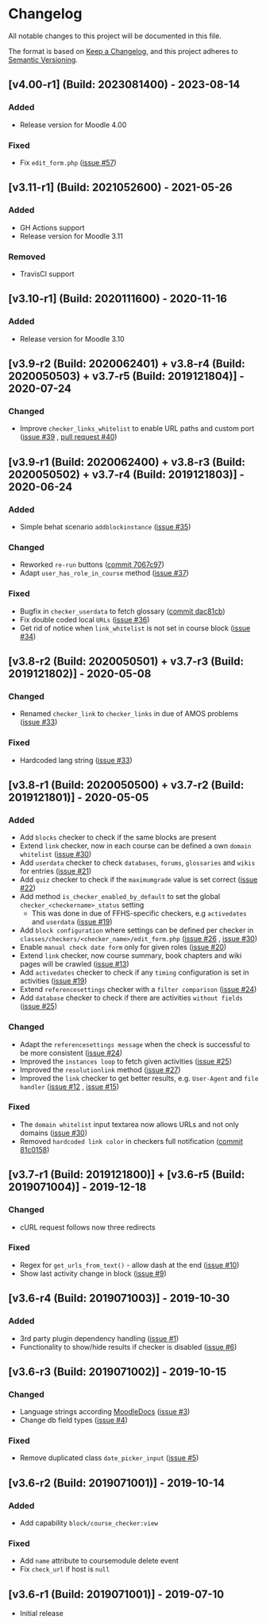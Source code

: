 # Changelog

All notable changes to this project will be documented in this file.

The format is based on [Keep a Changelog](https://keepachangelog.com/en/1.0.0/), and this project adheres to [Semantic Versioning](https://semver.org/spec/v2.0.0.html).

## [v4.00-r1] (Build: 2023081400) - 2023-08-14

### Added

- Release version for Moodle 4.00

### Fixed

- Fix `edit_form.php` ([issue #57](https://github.com/ffhs/moodle-block_course_checker/issues/57))

## [v3.11-r1] (Build: 2021052600) - 2021-05-26

### Added

- GH Actions support
- Release version for Moodle 3.11

### Removed

- TravisCI support

## [v3.10-r1] (Build: 2020111600) - 2020-11-16

### Added

- Release version for Moodle 3.10

## [v3.9-r2 (Build: 2020062401) + v3.8-r4 (Build: 2020050503) + v3.7-r5 (Build: 2019121804)] - 2020-07-24

### Changed

- Improve `checker_links_whitelist` to enable URL paths and custom port ([issue #39](https://github.com/ffhs/moodle-block_course_checker/issues/39)
  , [pull request #40](https://github.com/ffhs/moodle-block_course_checker/pull/40))

## [v3.9-r1 (Build: 2020062400) + v3.8-r3 (Build: 2020050502) + v3.7-r4 (Build: 2019121803)] - 2020-06-24

### Added

- Simple behat scenario `addblockinstance` ([issue #35](https://github.com/ffhs/moodle-block_course_checker/issues/35))

### Changed

- Reworked `re-run` buttons ([commit 7067c97](https://github.com/ffhs/moodle-block_course_checker/commit/7067c979387d3d957568ed4afe3f40dc7099f8cf))
- Adapt `user_has_role_in_course` method ([issue #37](https://github.com/ffhs/moodle-block_course_checker/issues/37))

### Fixed

- Bugfix in `checker_userdata` to fetch glossary ([commit dac81cb](https://github.com/ffhs/moodle-block_course_checker/commit/dac81cb3bbaa680698c57536ec3d89db2a87ce91))
- Fix double coded local `URLs` ([issue #36](https://github.com/ffhs/moodle-block_course_checker/issues/36))
- Get rid of notice when `link_whitelist` is not set in course block ([issue #34](https://github.com/ffhs/moodle-block_course_checker/issues/34))

## [v3.8-r2 (Build: 2020050501) + v3.7-r3 (Build: 2019121802)] - 2020-05-08

### Changed

- Renamed `checker_link` to `checker_links` in due of AMOS problems ([issue #33](https://github.com/ffhs/moodle-block_course_checker/issues/33))

### Fixed

- Hardcoded lang string ([issue #33](https://github.com/ffhs/moodle-block_course_checker/issues/33))

## [v3.8-r1 (Build: 2020050500) + v3.7-r2 (Build: 2019121801)] - 2020-05-05

### Added

- Add `blocks` checker to check if the same blocks are present
- Extend `link` checker, now in each course can be defined a own `domain whitelist` ([issue #30](https://github.com/ffhs/moodle-block_course_checker/issues/30))
- Add `userdata` checker to check `databases`, `forums`, `glossaries` and `wikis` for entries ([issue #21](https://github.com/ffhs/moodle-block_course_checker/issues/21))
- Add `quiz` checker to check if the `maximumgrade` value is set correct ([issue #22](https://github.com/ffhs/moodle-block_course_checker/issues/22))
- Add method `is_checker_enabled_by_default` to set the global `checker_<checkername>_status` setting
    - This was done in due of FFHS-specific checkers, e.g `activedates` and `userdata` ([issue #19](https://github.com/ffhs/moodle-block_course_checker/issues/19))
- Add `block configuration` where settings can be defined per checker
  in `classes/checkers/<checker_name>/edit_form.php` ([issue #26](https://github.com/ffhs/moodle-block_course_checker/issues/26)
  , [issue #30](https://github.com/ffhs/moodle-block_course_checker/issues/30))
- Enable `manual check date form` only for given roles ([issue #20](https://github.com/ffhs/moodle-block_course_checker/issues/20))
- Extend `link` checker, now course summary, book chapters and wiki pages will be crawled ([issue #13](https://github.com/ffhs/moodle-block_course_checker/issues/13))
- Add `activedates` checker to check if any `timing` configuration is set in activities ([issue #19](https://github.com/ffhs/moodle-block_course_checker/issues/19))
- Extend `referencesettings` checker with a `filter comparison` ([issue #24](https://github.com/ffhs/moodle-block_course_checker/issues/24))
- Add `database` checker to check if there are activities `without fields` ([issue #25](https://github.com/ffhs/moodle-block_course_checker/issues/25))

### Changed

- Adapt the `referencesettings message` when the check is successful to be more consistent ([issue #24](https://github.com/ffhs/moodle-block_course_checker/issues/24))
- Improved the `instances loop` to fetch given activities ([issue #25](https://github.com/ffhs/moodle-block_course_checker/issues/25))
- Improved the `resolutionlink` method ([issue #27](https://github.com/ffhs/moodle-block_course_checker/issues/25))
- Improved the `link` checker to get better results, e.g. `User-Agent` and `file handler` ([issue #12](https://github.com/ffhs/moodle-block_course_checker/issues/12)
  , [issue #15](https://github.com/ffhs/moodle-block_course_checker/issues/15))

### Fixed

- The `domain whitelist` input textarea now allows URLs and not only domains ([issue #30](https://github.com/ffhs/moodle-block_course_checker/issues/30))
- Removed `hardcoded link color` in checkers full
  notification ([commit 81c0158](https://github.com/ffhs/moodle-block_course_checker/commit/81c015835972f8616406d2417d5b1aaa7aa759a3))

## [v3.7-r1 (Build: 2019121800)] + [v3.6-r5 (Build: 2019071004)] - 2019-12-18

### Changed

- cURL request follows now three redirects

### Fixed

- Regex for `get_urls_from_text()` - allow dash at the end ([issue #10](https://github.com/ffhs/moodle-block_course_checker/issues/10))
- Show last activity change in block ([issue #9](https://github.com/ffhs/moodle-block_course_checker/issues/9))

## [v3.6-r4 (Build: 2019071003)] - 2019-10-30

### Added

- 3rd party plugin dependency handling ([issue #1](https://github.com/ffhs/moodle-block_course_checker/issues/1))
- Functionality to show/hide results if checker is disabled ([issue #6](https://github.com/ffhs/moodle-block_course_checker/issues/6))

## [v3.6-r3 (Build: 2019071002)] - 2019-10-15

### Changed

- Language strings
  according [MoodleDocs](https://docs.moodle.org/dev/Plugin_contribution_checklist#Strings) ([issue #3](https://github.com/ffhs/moodle-block_course_checker/issues/3))
- Change db field types ([issue #4](https://github.com/ffhs/moodle-block_course_checker/issues/4))

### Fixed

- Remove duplicated class `date_picker_input` ([issue #5](https://github.com/ffhs/moodle-block_course_checker/issues/5))

## [v3.6-r2 (Build: 2019071001)] - 2019-10-14

### Added

- Add capability `block/course_checker:view`

### Fixed

- Add `name` attribute to coursemodule delete event
- Fix `check_url` if host is `null`

## [v3.6-r1 (Build: 2019071001)] - 2019-07-10

- Initial release
